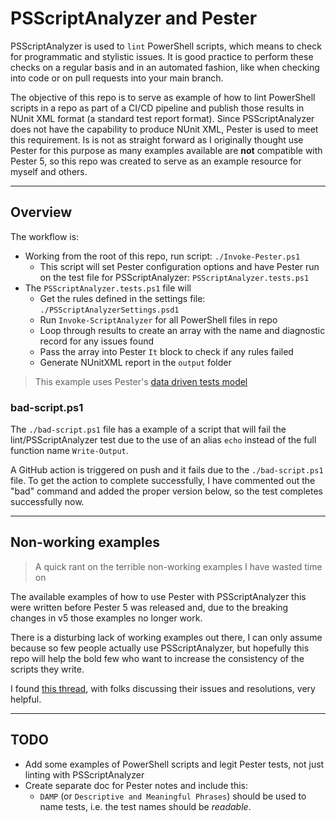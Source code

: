 # PSScriptAnalyzer and Pester
PSScriptAnalyzer is used to `lint` PowerShell scripts, which means to check for programmatic and stylistic issues. It is good practice to perform these checks on a regular basis and in an automated fashion, like when checking into code or on pull requests into your main branch.

The objective of this repo is to serve as example of how to lint PowerShell scripts in a repo as part of a CI/CD pipeline and publish those results in NUnit XML format (a standard test report format). Since PSScriptAnalyzer does not have the capability to produce NUnit XML, Pester is used to meet this requirement. Is is not as straight forward as I originally thought use Pester for this purpose as many examples available are **not** compatible with Pester 5, so this repo was created to serve as an example resource for myself and others. 

---

## Overview
The workflow is: 
* Working from the root of this repo, run script: `./Invoke-Pester.ps1`
   * This script will set Pester configuration options and have Pester run on the test file for PSScriptAnalyzer: `PSScriptAnalyzer.tests.ps1`
* The `PSScriptAnalyzer.tests.ps1` file will
   * Get the rules defined in the settings file: `./PSScriptAnalyzerSettings.psd1`
   * Run `Invoke-ScriptAnalyzer` for all PowerShell files in repo
   * Loop through results to create an array with the name and diagnostic record for any issues found
   * Pass the array into Pester `It` block to check if any rules failed
   * Generate NUnitXML report in the `output` folder

> This example uses Pester's [data driven tests model](https://pester-docs.netlify.app/docs/usage/data-driven-tests)

### bad-script.ps1
The `./bad-script.ps1` file has a example of a script that will fail the lint/PSScriptAnalyzer test due to the use of an alias `echo` instead of the full function name `Write-Output`. 

A GitHub action is triggered on push and it fails due to the `./bad-script.ps1` file. To get the action to complete successfully, I have commented out the "bad" command and added the proper version below, so the test completes successfully now.

---

## Non-working examples
> A quick rant on the terrible non-working examples I have wasted time on

The available examples of how to use Pester with PSScriptAnalyzer this were written before Pester 5 was released and, due to the breaking changes in v5 those examples no longer work.

There is a disturbing lack of working examples out there, I can only assume because so few people actually use PSScriptAnalyzer, but hopefully this repo will help the bold few who want to increase the consistency of the scripts they write. 

I found [this thread](https://github.com/pester/Pester/issues/1564), with folks discussing their issues and resolutions, very helpful.

---

## TODO
* Add some examples of PowerShell scripts and legit Pester tests, not just linting with PSScriptAnalyzer
* Create separate doc for Pester notes and include this:
  * `DAMP` (or `Descriptive and Meaningful Phrases`) should be used to name tests, i.e. the test names should be *readable*. 

